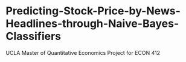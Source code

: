 # Predicting-Stock-Price-by-News-Headlines-through-Naive-Bayes-Classifiers
UCLA Master of Quantitative Economics Project for ECON 412
